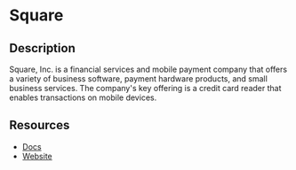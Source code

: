 # Square

## Description
Square, Inc. is a financial services and mobile payment company that offers a variety of business software, payment hardware products, and small business services. The company's key offering is a credit card reader that enables transactions on mobile devices.

## Resources

- [Docs](https://developer.squareup.com)
- [Website](squareup.com)
